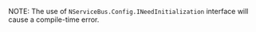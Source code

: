 NOTE: The use of `NServiceBus.Config.INeedInitialization` interface will cause a compile-time error.

